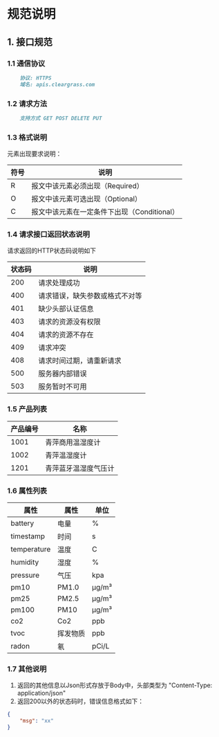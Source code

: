 # 规范说明

## 1. 接口规范

### 1.1 通信协议

```markdown
    协议: HTTPS
    域名: apis.cleargrass.com
```

### 1.2 请求方法

```markdown
    支持方式 GET POST DELETE PUT
```

### 1.3 格式说明

元素出现要求说明：

| 符号 | 说明                                        |
| ---- | ------------------------------------------- |
| R    | 报文中该元素必须出现（Required）            |
| O    | 报文中该元素可选出现（Optional）            |
| C    | 报文中该元素在一定条件下出现（Conditional） |

### 1.4 请求接口返回状态说明

请求返回的HTTP状态码说明如下

| 状态码 | 说明                           |
| ------ | ------------------------------ |
| 200    | 请求处理成功                   |
| 400    | 请求错误，缺失参数或格式不对等 |
| 401    | 缺少头部认证信息               |
| 403    | 请求的资源没有权限             |
| 404    | 请求的资源不存在               |
| 409    | 请求冲突                       |
| 408    | 请求时间过期，请重新请求       |
| 500    | 服务器内部错误                 |
| 503    | 服务暂时不可用                 |

### 1.5 产品列表

| 产品编号 | 名称                 |
| -------- | -------------------- |
| 1001     | 青萍商用温湿度计     |
| 1002     | 青萍温湿度计         |
| 1201     | 青萍蓝牙温湿度气压计 |

### 1.6 属性列表

| 属性        | 属性     | 单位  |
| ----------- | -------- | ----- |
| battery     | 电量     | %     |
| timestamp   | 时间     | s     |
| temperature | 温度     | C     |
| humidity    | 湿度     | %     |
| pressure    | 气压     | kpa   |
| pm10        | PM1.0    | μg/m³ |
| pm25        | PM2.5    | μg/m³ |
| pm100       | PM10     | μg/m³ |
| co2         | Co2      | ppb   |
| tvoc        | 挥发物质 | ppb   |
| radon       | 氡       | pCi/L |

### 1.7 其他说明

1. 返回的其他信息以Json形式存放于Body中，头部类型为 "Content-Type: application/json"
2. 返回200以外的状态码时，错误信息格式如下：

```json
{
    "msg": "xx"
}
```
